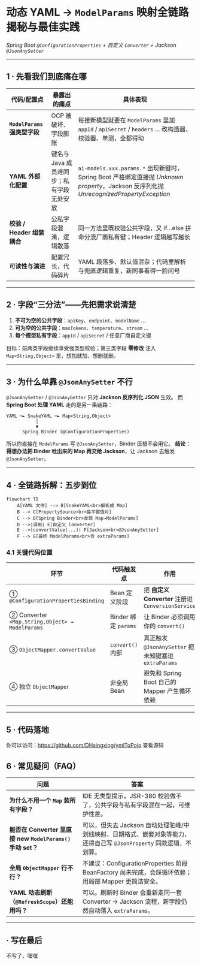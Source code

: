# 动态 YAML → `ModelParams` 映射全链路揭秘与最佳实践

*Spring Boot `@ConfigurationProperties` + 自定义 `Converter` + Jackson `@JsonAnySetter`*

---

## 1 · 先看我们到底痛在哪

| 代码/配置点                  | 暴露出的痛点                  | 具体表现                                                                                                                |
| ----------------------- | ----------------------- | ------------------------------------------------------------------------------------------------------------------- |
| **`ModelParams` 强类型字段** | OCP 被破坏、字段膨胀            | 每接新模型就要在 `ModelParams` 里加 `appId` / `apiSecret` / `headers` … 改构造器、校验器、单测，全都得动                                      |
| **YAML 外部化配置**          | 键名与 Java 成员难同步；私有字段无处安放 | `ai-models.xxx.params.*` 出现新键时，Spring Boot 严格绑定直接抛 *Unknown property*，Jackson 反序列化抛 *UnrecognizedPropertyException* |
| **校验 / Header 组装耦合**    | 公私字段混淆，逻辑散落             | 同一方法里既校验公共字段，又 if…else 拼命分流厂商私有键；Header 逻辑越写越长                                                                      |
| **可读性与演进**              | 配置冗长，代码碎片               | YAML 段落多、默认值混杂；代码里解析与兜底逻辑重复，新同事看得一脸问号                                                                               |

---

## 2 · 字段“三分法”——先把需求说清楚

1. **不可为空的公共字段**：`apiKey`、`endpoint`、`modelName` …
2. **可为空的公共字段**：`maxTokens`、`temperature`、`stream` …
3. **每个模型私有字段**：`appId` / `apiSecret` / 任意厂商自定义键

目标：前两类字段继续享受强类型校验；第三类字段 **零修改** 注入 `Map<String,Object>` 里，想加就加，想删就删。

---

## 3 · 为什么单靠 `@JsonAnySetter` 不行

`@JsonAnySetter` / `@JsonAnyGetter` 只对 **Jackson 反序列化 JSON** 生效。
而 **Spring Boot 处理 YAML** 走的是另一条链路：

```
YAML ─► SnakeYAML ─► Map<String,Object>
           │
           ▼
      Spring Binder (@ConfigurationProperties)
```

所以你直接在 `ModelParams` 写 `@JsonAnySetter`，Binder 压根不会用它。
**结论：得想办法把 Binder 吐出来的 Map 再交给 Jackson**，让 Jackson 去触发 `@JsonAnySetter`。

---

## 4 · 全链路拆解：五步到位

```mermaid
flowchart TD
    A[YAML 文件] --> B[SnakeYAML<br>解析成 Map]
    B --> C[PropertySource<br>扁平键值对]
    C --> D[Spring Binder<br>发现 Map→ModelParams]
    D -->|调用| E[自定义 Converter]
    E -->|convertValue(...)| F[Jackson<br>@JsonAnySetter]
    F --> G[最终 ModelParams<br>含 extraParams]
```

### 4.1 关键代码位置

| 环节                                              | 代码触发点              | 作用                                          |
| ----------------------------------------------- | ------------------ | ------------------------------------------- |
| ① `@ConfigurationPropertiesBinding`             | Bean 定义阶段          | 把 **自定义 Converter** 注册进 `ConversionService` |
| ② Converter `<Map,String,Object> → ModelParams` | Binder 绑定 `params` | 让 Binder 必须调用你的 `convert()`                 |
| ③ `ObjectMapper.convertValue`                   | `convert()` 内部     | 真正触发 `@JsonAnySetter` 把未知键塞进 `extraParams`  |
| ④ 独立 `ObjectMapper`                             | 非全局 Bean           | 避免和 Spring Boot 自己的 Mapper 产生循环依赖           |

---

## 5 · 代码落地

你可以访问：https://github.com/DHxingxing/ymlToPojo 查看源码 

## 6 · 常见疑问（FAQ）

| 问题                                                | 答案                                                                       |
| ------------------------------------------------- | ------------------------------------------------------------------------ |
| **为什么不用一个 `Map` 装所有字段？**                          | IDE 无类型提示，JSR-380 校验做不了，公共字段与私有字段混在一起，可维护性差。                             |
| **能否在 Converter 里直接 new `ModelParams()` 手动 set？** | 可以，但失去 Jackson 自动处理驼峰/中划线映射、日期格式、嵌套对象等能力，还得自己写 `@JsonProperty` 同款逻辑，不划算。 |
| **全局 `ObjectMapper` 行不行？**                        | 不建议：ConfigurationProperties 阶段 BeanFactory 尚未完成，会踩循环依赖；用局部 Mapper 更简洁安全。 |
| **YAML 动态刷新（`@RefreshScope`）还能用吗？**               | 可以。刷新时 Binder 会重新走同一套 Converter → Jackson 流程，新字段仍然自动落入 `extraParams`。    |

---

##  · 写在最后
不写了，嘿嘿